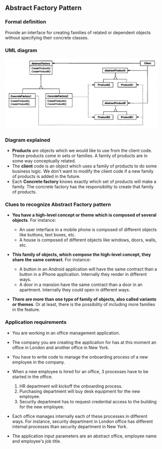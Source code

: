 ## Abstract Factory Pattern

### Formal definition

Provide an interface for creating families of related or dependent objects without specifying their concrete classes.

### UML diagram

![Source book: Design Patterns, Elements of Reusable Object-Oriented Software](https://github.com/osotorrio/designpatterns/blob/master/CSharp/Creational/AbstractFactory/uml_diagram.png)

### Diagram explained

- **Products** are objects which we would like to use from the client code. These products come in sets or families. A family of products are in some way conceptually related.
- The **client** code is an object which uses a family of products to do some business logic. We don't want to modify the client code if a new family of products is added in the future.
- Each **Concrete factory** knows exactly which set of products will make a family. The concrete factory has the responsibility to create that family of products.

### Clues to recognize Abstract Factory pattern

- **You have a high-level concept or theme which is composed of several objects**. For instance:

  - An user interface in a mobile phone is composed of different objects like buttons, text boxes, etc.
  - A house is composed of different objects like windows, doors, walls, etc.

- **This family of objects, which compose the high-level concept, they share the same contract**. For instance:

  - A button in an Android application will have the same contract than a button in a iPhone application. Internally they render in different ways.
  - A door in a mansion have the same contract than a door in an apartment. Internally they could open in different ways.

- **There are more than one type of family of objects, also called variants or themes**. Or at least, there is the possibility of including more families in the feature.

### Application requirements

- You are working in an office management application.

- The company you are creating the application for has at this moment an office in London and another office in New York.

- You have to write code to manage the onboarding process of a new employee in the company.

- When a new employee is hired for an office, 3 processes have to be started in the office. 

  1. HR department will kickoff the onboarding process.
  2. Purchasing department will buy desk equipment for the new employee.
  3. Security department has to request credential access to the building for the new employee.

- Each office manages internally each of these processes in different ways. For instance, security department in London office has different internal processes than security department in New York.

- The application input parameters are an abstract office, employee name and employee's job title.
